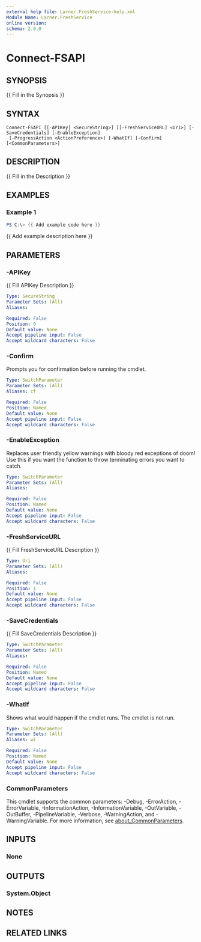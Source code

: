 ```yaml
---
external help file: Larner.FreshService-help.xml
Module Name: Larner.FreshService
online version:
schema: 2.0.0
---
```


# Connect-FSAPI

## SYNOPSIS

{{ Fill in the Synopsis }}

## SYNTAX

```text
Connect-FSAPI [[-APIKey] <SecureString>] [[-FreshServiceURL] <Uri>] [-SaveCredentials] [-EnableException]
 [-ProgressAction <ActionPreference>] [-WhatIf] [-Confirm] [<CommonParameters>]
```

## DESCRIPTION

{{ Fill in the Description }}

## EXAMPLES

### Example 1

```powershell
PS C:\> {{ Add example code here }}
```

{{ Add example description here }}

## PARAMETERS

### -APIKey

{{ Fill APIKey Description }}

```yaml
Type: SecureString
Parameter Sets: (All)
Aliases:

Required: False
Position: 0
Default value: None
Accept pipeline input: False
Accept wildcard characters: False
```

### -Confirm

Prompts you for confirmation before running the cmdlet.

```yaml
Type: SwitchParameter
Parameter Sets: (All)
Aliases: cf

Required: False
Position: Named
Default value: None
Accept pipeline input: False
Accept wildcard characters: False
```

### -EnableException

Replaces user friendly yellow warnings with bloody red exceptions of doom! Use this if you want the function to throw terminating errors you want to catch.

```yaml
Type: SwitchParameter
Parameter Sets: (All)
Aliases:

Required: False
Position: Named
Default value: None
Accept pipeline input: False
Accept wildcard characters: False
```

### -FreshServiceURL

{{ Fill FreshServiceURL Description }}

```yaml
Type: Uri
Parameter Sets: (All)
Aliases:

Required: False
Position: 1
Default value: None
Accept pipeline input: False
Accept wildcard characters: False
```

### -SaveCredentials

{{ Fill SaveCredentials Description }}

```yaml
Type: SwitchParameter
Parameter Sets: (All)
Aliases:

Required: False
Position: Named
Default value: None
Accept pipeline input: False
Accept wildcard characters: False
```

### -WhatIf

Shows what would happen if the cmdlet runs.
The cmdlet is not run.

```yaml
Type: SwitchParameter
Parameter Sets: (All)
Aliases: wi

Required: False
Position: Named
Default value: None
Accept pipeline input: False
Accept wildcard characters: False
```

### CommonParameters

This cmdlet supports the common parameters: -Debug, -ErrorAction, -ErrorVariable, -InformationAction, -InformationVariable, -OutVariable, -OutBuffer, -PipelineVariable, -Verbose, -WarningAction, and -WarningVariable. For more information, see [about_CommonParameters](http://go.microsoft.com/fwlink/?LinkID=113216).

## INPUTS

### None

## OUTPUTS

### System.Object

## NOTES

## RELATED LINKS
